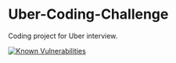 # Uber-Coding-Challenge
Coding project for Uber interview.

[![Known Vulnerabilities](https://snyk.io/test/github/mathiasgs/uber-coding-challenge/958f822988cad82e57f73ddcbc93baa049c085d0/badge.svg)](https://snyk.io/test/github/mathiasgs/uber-coding-challenge/958f822988cad82e57f73ddcbc93baa049c085d0)